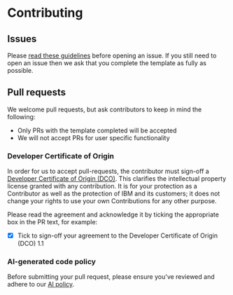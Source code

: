# Contributing

## Issues

Please [read these guidelines](http://ibm.biz/cdt-issue-guide) before opening an issue.
If you still need to open an issue then we ask that you complete the template as
fully as possible.

## Pull requests

We welcome pull requests, but ask contributors to keep in mind the following:

* Only PRs with the template completed will be accepted
* We will not accept PRs for user specific functionality

### Developer Certificate of Origin

In order for us to accept pull-requests, the contributor must sign-off a
[Developer Certificate of Origin (DCO)](DCO1.1.txt). This clarifies the
intellectual property license granted with any contribution. It is for your
protection as a Contributor as well as the protection of IBM and its customers;
it does not change your rights to use your own Contributions for any other purpose.

Please read the agreement and acknowledge it by ticking the appropriate box in the PR
 text, for example:

- [x] Tick to sign-off your agreement to the Developer Certificate of Origin (DCO) 1.1

### AI-generated code policy

Before submitting your pull request, please ensure you've reviewed and adhere to our [AI policy](AI_CODE_POLICY.md).

<!-- Append library specific information here

## General information

## Requirements

- Java 8

## Building

Execute the following command in the project directory:

```sh
./gradlew clean assemble
```

## Testing

Junit tests are available in `src/test/java`.

To execute locally, supply credentials to the gradle `test` task, eg

```sh
./gradlew -Dcloudant.auth.type=basic -Dcloudant.url=https://<your-account>.cloudant.com -Dcloudant.username=<your-username> -Dcloudant.password=<your-password> test

```

for basic authentication, or

```sh
./gradlew -Dcloudant.auth.type=iam -Dcloudant.url=https://<your-account>.cloudant.com -Dcloudant.apikey=<your-apikey> test

```

for IAM authentication.
